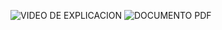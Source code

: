 
![VIDEO DE EXPLICACION](https://www.youtube.com/watch?v=vPz-0gTF8Vk)
![DOCUMENTO PDF](https://drive.google.com/file/d/13UlWv9N0V64ux-H2P-LXl5KO6rx_HMO6/view?usp=sharing)
